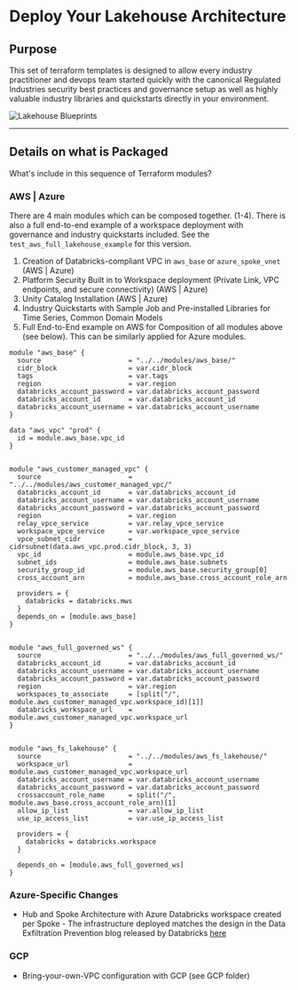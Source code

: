 # Deploy Your Lakehouse Architecture

## Purpose

This set of terraform templates is designed to allow every industry practitioner and devops team started quickly with the canonical Regulated Industries security best practices and governance setup as well as highly valuable industry libraries and quickstarts directly in your environment.

![Lakehouse Blueprints](https://raw.githubusercontent.com/databricks/terraform-databricks-lakehouse-blueprints/main/blueprints.png)

---

## Details on what is Packaged

What's include in this sequence of Terraform modules?

### AWS | Azure

There are 4 main modules which can be composed together. (1-4). There is also a full end-to-end example of a workspace deployment with governance and industry quickstarts included. See the `test_aws_full_lakehouse_example` for this version.

1. Creation of Databricks-compliant VPC in `aws_base` or `azure_spoke_vnet` (AWS | Azure)
2. Platform Security Built in to Workspace deployment (Private Link, VPC endpoints, and secure connectivity) (AWS | Azure)
3. Unity Catalog Installation (AWS | Azure)
4. Industry Quickstarts with Sample Job and Pre-installed Libraries for Time Series, Common Domain Models
5. Full End-to-End example on AWS for Composition of all modules above (see below). This can be similarly applied for Azure modules.

```hcl
module "aws_base" {
  source                      = "../../modules/aws_base/"
  cidr_block                  = var.cidr_block
  tags                        = var.tags
  region                      = var.region
  databricks_account_password = var.databricks_account_password
  databricks_account_id       = var.databricks_account_id
  databricks_account_username = var.databricks_account_username
}

data "aws_vpc" "prod" {
  id = module.aws_base.vpc_id
}


module "aws_customer_managed_vpc" {
  source                      = "../../modules/aws_customer_managed_vpc/"
  databricks_account_id       = var.databricks_account_id
  databricks_account_username = var.databricks_account_username
  databricks_account_password = var.databricks_account_password
  region                      = var.region
  relay_vpce_service          = var.relay_vpce_service
  workspace_vpce_service      = var.workspace_vpce_service
  vpce_subnet_cidr            = cidrsubnet(data.aws_vpc.prod.cidr_block, 3, 3)
  vpc_id                      = module.aws_base.vpc_id
  subnet_ids                  = module.aws_base.subnets
  security_group_id           = module.aws_base.security_group[0]
  cross_account_arn           = module.aws_base.cross_account_role_arn

  providers = {
    databricks = databricks.mws
  }
  depends_on = [module.aws_base]
}


module "aws_full_governed_ws" {
  source                      = "../../modules/aws_full_governed_ws/"
  databricks_account_id       = var.databricks_account_id
  databricks_account_username = var.databricks_account_username
  databricks_account_password = var.databricks_account_password
  region                      = var.region
  workspaces_to_associate     = [split("/", module.aws_customer_managed_vpc.workspace_id)[1]]
  databricks_workspace_url    = module.aws_customer_managed_vpc.workspace_url
}


module "aws_fs_lakehouse" {
  source                      = "../../modules/aws_fs_lakehouse/"
  workspace_url               = module.aws_customer_managed_vpc.workspace_url
  databricks_account_username = var.databricks_account_username
  databricks_account_password = var.databricks_account_password
  crossaccount_role_name      = split("/", module.aws_base.cross_account_role_arn)[1]
  allow_ip_list               = var.allow_ip_list
  use_ip_access_list          = var.use_ip_access_list

  providers = {
    databricks = databricks.workspace
  }

  depends_on = [module.aws_full_governed_ws]
}
```

### Azure-Specific Changes

* Hub and Spoke Architecture with Azure Databricks workspace created per Spoke - The infrastructure deployed matches the design in the Data Exfiltration Prevention blog released by Databricks [here](https://www.databricks.com/blog/2020/03/27/data-exfiltration-protection-with-azure-databricks.html)

### GCP

* Bring-your-own-VPC configuration with GCP (see GCP folder)
